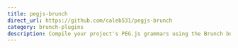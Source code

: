 ```yaml
---
title: pegjs-brunch
direct_url: https://github.com/caleb531/pegjs-brunch
category: brunch-plugins
description: Compile your project's PEG.js grammars using the Brunch build tool
---
```

